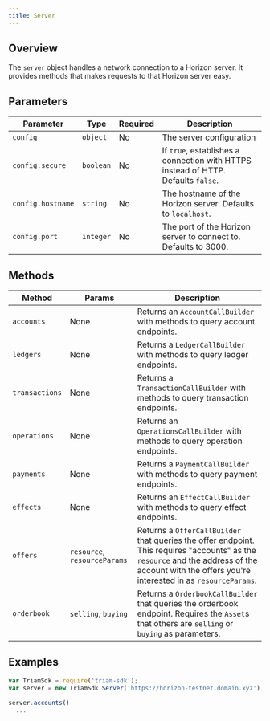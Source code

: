 ```yaml
---
title: Server
---
```


## Overview

The `server` object handles a network connection to a Horizon server.  It provides methods that makes requests to that Horizon server easy.

## Parameters

| Parameter | Type | Required | Description |
| --- | --- | --- | --- |
| `config` | `object` | No | The server configuration |
| `config.secure` | `boolean` | No | If `true`, establishes a connection with HTTPS instead of HTTP.  Defaults `false`.|
| `config.hostname` | `string` | No | The hostname of the Horizon server.  Defaults to `localhost`.|
| `config.port` | `integer` | No | The port of the Horizon server to connect to.  Defaults to 3000.|

## Methods

| Method | Params | Description |
| --- | --- | --- |
| `accounts` | None | Returns an `AccountCallBuilder` with methods to query account endpoints. |
| `ledgers` | None | Returns a `LedgerCallBuilder` with methods to query ledger endpoints. |
| `transactions` | None | Returns a `TransactionCallBuilder` with methods to query transaction endpoints. |
| `operations` | None | Returns an `OperationsCallBuilder` with methods to query operation endpoints.|
| `payments` | None | Returns a `PaymentCallBuilder` with methods to query payment endpoints. |
| `effects` | None | Returns an `EffectCallBuilder` with methods to query effect endpoints.|
| `offers` | `resource`, `resourceParams` | Returns a `OfferCallBuilder` that queries the offer endpoint.  This requires "accounts" as the `resource` and the address of the account with the offers you're interested in as `resourceParams`. |
| `orderbook` | `selling`, `buying` | Returns a `OrderbookCallBuilder` that queries the orderbook endpoint.  Requires the `Asset`s that others are `selling` or `buying` as parameters. |


## Examples

```js
var TriamSdk = require('triam-sdk');
var server = new TriamSdk.Server('https://horizon-testnet.domain.xyz');

server.accounts()
  ...
```
